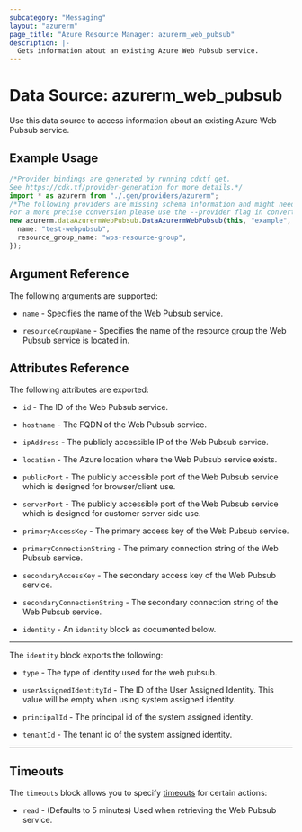 ```yaml
---
subcategory: "Messaging"
layout: "azurerm"
page_title: "Azure Resource Manager: azurerm_web_pubsub"
description: |-
  Gets information about an existing Azure Web Pubsub service.
---
```


# Data Source: azurerm\_web\_pubsub

Use this data source to access information about an existing Azure Web Pubsub service.

## Example Usage

```typescript
/*Provider bindings are generated by running cdktf get.
See https://cdk.tf/provider-generation for more details.*/
import * as azurerm from "./.gen/providers/azurerm";
/*The following providers are missing schema information and might need manual adjustments to synthesize correctly: azurerm.
For a more precise conversion please use the --provider flag in convert.*/
new azurerm.dataAzurermWebPubsub.DataAzurermWebPubsub(this, "example", {
  name: "test-webpubsub",
  resource_group_name: "wps-resource-group",
});

```

## Argument Reference

The following arguments are supported:

*   `name` - Specifies the name of the Web Pubsub service.

*   `resourceGroupName` - Specifies the name of the resource group the Web Pubsub service is located in.

## Attributes Reference

The following attributes are exported:

*   `id` - The ID of the Web Pubsub service.

*   `hostname` - The FQDN of the Web Pubsub service.

*   `ipAddress` - The publicly accessible IP of the Web Pubsub service.

*   `location` - The Azure location where the Web Pubsub service exists.

*   `publicPort` - The publicly accessible port of the Web Pubsub service which is designed for browser/client use.

*   `serverPort` - The publicly accessible port of the Web Pubsub service which is designed for customer server side use.

*   `primaryAccessKey` - The primary access key of the Web Pubsub service.

*   `primaryConnectionString` - The primary connection string of the Web Pubsub service.

*   `secondaryAccessKey` - The secondary access key of the Web Pubsub service.

*   `secondaryConnectionString` - The secondary connection string of the Web Pubsub service.

*   `identity` - An `identity` block as documented below.

***

The `identity` block exports the following:

*   `type` - The type of identity used for the web pubsub.

*   `userAssignedIdentityId` - The ID of the User Assigned Identity. This value will be empty when using system assigned identity.

*   `principalId` - The principal id of the system assigned identity.

*   `tenantId` - The tenant id of the system assigned identity.

***

## Timeouts

The `timeouts` block allows you to specify [timeouts](https://www.terraform.io/language/resources/syntax#operation-timeouts) for certain actions:

* `read` - (Defaults to 5 minutes) Used when retrieving the Web Pubsub service.
